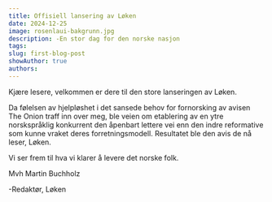 ```yaml
---
title: Offisiell lansering av Løken
date: 2024-12-25
image: rosenlaui-bakgrunn.jpg
description: -En stor dag for den norske nasjon
tags: 
slug: first-blog-post
showAuthor: true
authors:
---
```

Kjære lesere, velkommen er dere til den store lanseringen av Løken.

Da følelsen av hjelpløshet i det sansede behov for fornorsking av avisen The Onion traff inn over meg, ble veien om etablering av en ytre norskspråklig konkurrent den åpenbart lettere vei enn den indre reformative som kunne vraket deres forretningsmodell. Resultatet ble den avis de nå leser, Løken.

Vi ser frem til hva vi klarer å levere det norske folk.


Mvh Martin Buchholz

-Redaktør, Løken